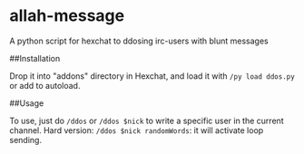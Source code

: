 # allah-message
A python script for hexchat to ddosing irc-users with blunt messages


##Installation

Drop it into "addons" directory in Hexchat, and load it with `/py load ddos.py` or add to autoload. 

##Usage

To use, just do `/ddos` or `/ddos $nick` to write a specific user in the current channel.
Hard version: `/ddos $nick randomWords`: it will activate loop sending.
